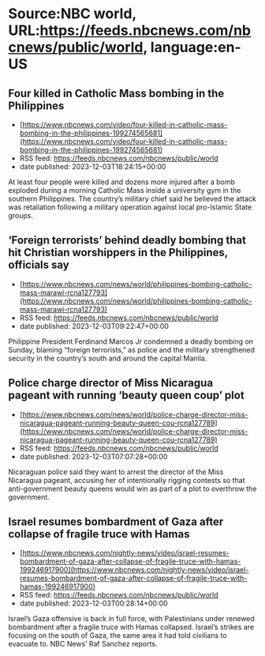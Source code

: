 # Source:NBC world, URL:https://feeds.nbcnews.com/nbcnews/public/world, language:en-US

## Four killed in Catholic Mass bombing in the Philippines
 - [https://www.nbcnews.com/video/four-killed-in-catholic-mass-bombing-in-the-philippines-199274565681](https://www.nbcnews.com/video/four-killed-in-catholic-mass-bombing-in-the-philippines-199274565681)
 - RSS feed: https://feeds.nbcnews.com/nbcnews/public/world
 - date published: 2023-12-03T18:24:15+00:00

At least four people were killed and dozens more injured after a bomb exploded during a morning Catholic Mass inside a university gym in the southern Philippines. The country’s military chief said he believed the attack was retaliation following a military operation against local pro-Islamic State groups.

## ‘Foreign terrorists’ behind deadly bombing that hit Christian worshippers in the Philippines, officials say
 - [https://www.nbcnews.com/news/world/philippines-bombing-catholic-mass-marawi-rcna127793](https://www.nbcnews.com/news/world/philippines-bombing-catholic-mass-marawi-rcna127793)
 - RSS feed: https://feeds.nbcnews.com/nbcnews/public/world
 - date published: 2023-12-03T09:22:47+00:00

Philippine President Ferdinand Marcos Jr condemned a deadly bombing on Sunday, blaming “foreign terrorists,” as police and the military strengthened security in the country’s south and around the capital Manila.

## Police charge director of Miss Nicaragua pageant with running ‘beauty queen coup’ plot
 - [https://www.nbcnews.com/news/world/police-charge-director-miss-nicaragua-pageant-running-beauty-queen-cou-rcna127789](https://www.nbcnews.com/news/world/police-charge-director-miss-nicaragua-pageant-running-beauty-queen-cou-rcna127789)
 - RSS feed: https://feeds.nbcnews.com/nbcnews/public/world
 - date published: 2023-12-03T07:07:28+00:00

Nicaraguan police said they want to arrest the director of the Miss Nicaragua pageant, accusing her of intentionally rigging contests so that anti-government beauty queens would win as part of a plot to overthrow the government.

## Israel resumes bombardment of Gaza after collapse of fragile truce with Hamas
 - [https://www.nbcnews.com/nightly-news/video/israel-resumes-bombardment-of-gaza-after-collapse-of-fragile-truce-with-hamas-199246917900](https://www.nbcnews.com/nightly-news/video/israel-resumes-bombardment-of-gaza-after-collapse-of-fragile-truce-with-hamas-199246917900)
 - RSS feed: https://feeds.nbcnews.com/nbcnews/public/world
 - date published: 2023-12-03T00:28:14+00:00

Israel’s Gaza offensive is back in full force, with Palestinians under renewed bombardment after a fragile truce with Hamas collapsed. Israel’s strikes are focusing on the south of Gaza, the same area it had told civilians to evacuate to. NBC News’ Raf Sanchez reports.

